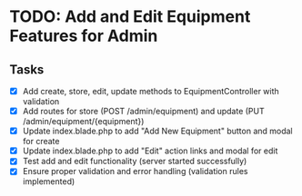 # TODO: Add and Edit Equipment Features for Admin

## Tasks
- [x] Add create, store, edit, update methods to EquipmentController with validation
- [x] Add routes for store (POST /admin/equipment) and update (PUT /admin/equipment/{equipment})
- [x] Update index.blade.php to add "Add New Equipment" button and modal for create
- [x] Update index.blade.php to add "Edit" action links and modal for edit
- [x] Test add and edit functionality (server started successfully)
- [x] Ensure proper validation and error handling (validation rules implemented)
